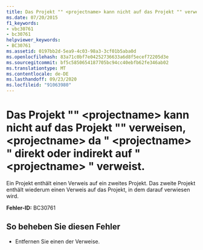 ```yaml
---
title: Das Projekt "" <projectname> kann nicht auf das Projekt "" verweisen, <projectname> da " <projectname> " direkt oder indirekt auf " <projectname> " verweist.
ms.date: 07/20/2015
f1_keywords:
- vbc30761
- bc30761
helpviewer_keywords:
- BC30761
ms.assetid: 0197bb2d-5ea9-4c03-98a3-3cf01b5aba0d
ms.openlocfilehash: 83a71c0bf7e04252736633a6d8f5ecef72205d3e
ms.sourcegitcommit: bf5c5850654187705bc94cc40ebfb62fe346ab02
ms.translationtype: MT
ms.contentlocale: de-DE
ms.lasthandoff: 09/23/2020
ms.locfileid: "91063980"
---
```

# <a name="project-projectname-cannot-reference-project-projectname-because-projectname-directly-or-indirectly-references-projectname"></a>Das Projekt "" \<projectname> kann nicht auf das Projekt "" verweisen, \<projectname> da " \<projectname> " direkt oder indirekt auf " \<projectname> " verweist.

Ein Projekt enthält einen Verweis auf ein zweites Projekt. Das zweite Projekt enthält wiederum einen Verweis auf das Projekt, in dem darauf verwiesen wird.  
  
 **Fehler-ID:** BC30761  
  
## <a name="to-correct-this-error"></a>So beheben Sie diesen Fehler  
  
- Entfernen Sie einen der Verweise.
